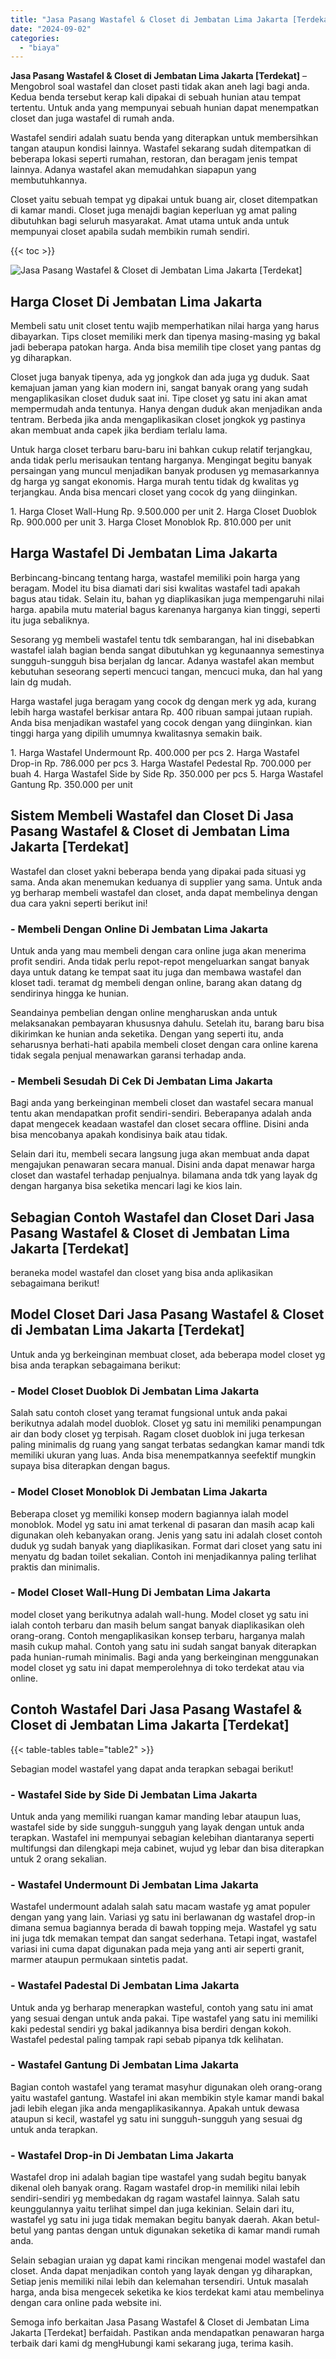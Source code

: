 ```yaml
---
title: "Jasa Pasang Wastafel & Closet di Jembatan Lima Jakarta [Terdekat]"
date: "2024-09-02"
categories: 
  - "biaya"
---
```


**Jasa Pasang Wastafel & Closet di Jembatan Lima Jakarta \[Terdekat\]** – Mengobrol soal wastafel dan closet pasti tidak akan aneh lagi bagi anda. Kedua benda tersebut kerap kali dipakai di sebuah hunian atau tempat tertentu. Untuk anda yang mempunyai sebuah hunian dapat menempatkan closet dan juga wastafel di rumah anda.

Wastafel sendiri adalah suatu benda yang diterapkan untuk membersihkan tangan ataupun kondisi lainnya. Wastafel sekarang sudah ditempatkan di beberapa lokasi seperti rumahan, restoran, dan beragam jenis tempat lainnya. Adanya wastafel akan memudahkan siapapun yang membutuhkannya.

Closet yaitu sebuah tempat yg dipakai untuk buang air, closet ditempatkan di kamar mandi. Closet juga menajdi bagian keperluan yg amat paling dibutuhkan bagi seluruh masyarakat. Amat utama untuk anda untuk mempunyai closet apabila sudah membikin rumah sendiri.

{{< toc >}}

![Jasa Pasang Wastafel & Closet di Jembatan Lima Jakarta [Terdekat]](/images/wastafel-closet-murah42.png)

## Harga Closet Di Jembatan Lima Jakarta

Membeli satu unit closet tentu wajib memperhatikan nilai harga yang harus dibayarkan. Tips closet memiliki merk dan tipenya masing-masing yg bakal jadi beberapa patokan harga. Anda bisa memilih tipe closet yang pantas dg yg diharapkan.

Closet juga banyak tipenya, ada yg jongkok dan ada juga yg duduk. Saat kemajuan jaman yang kian modern ini, sangat banyak orang yang sudah mengaplikasikan closet duduk saat ini. Tipe closet yg satu ini akan amat mempermudah anda tentunya. Hanya dengan duduk akan menjadikan anda tentram. Berbeda jika anda mengaplikasikan closet jongkok yg pastinya akan membuat anda capek jika berdiam terlalu lama.

Untuk harga closet terbaru baru-baru ini bahkan cukup relatif terjangkau, anda tidak perlu merisaukan tentang harganya. Mengingat begitu banyak persaingan yang muncul menjadikan banyak produsen yg memasarkannya dg harga yg sangat ekonomis. Harga murah tentu tidak dg kwalitas yg terjangkau. Anda bisa mencari closet yang cocok dg yang diinginkan.

1\. Harga Closet Wall-Hung Rp. 9.500.000 per unit 2. Harga Closet Duoblok Rp. 900.000 per unit 3. Harga Closet Monoblok Rp. 810.000 per unit

## Harga Wastafel Di Jembatan Lima Jakarta

Berbincang-bincang tentang harga, wastafel memiliki poin harga yang beragam. Model itu bisa diamati dari sisi kwalitas wastafel tadi apakah bagus atau tidak. Selain itu, bahan yg diaplikasikan juga mempengaruhi nilai harga. apabila mutu material bagus karenanya harganya kian tinggi, seperti itu juga sebaliknya.

Sesorang yg membeli wastafel tentu tdk sembarangan, hal ini disebabkan wastafel ialah bagian benda sangat dibutuhkan yg kegunaannya semestinya sungguh-sungguh bisa berjalan dg lancar. Adanya wastafel akan membut kebutuhan seseorang seperti mencuci tangan, mencuci muka, dan hal yang lain dg mudah.

Harga wastafel juga beragam yang cocok dg dengan merk yg ada, kurang lebih harga wastafel berkisar antara Rp. 400 ribuan sampai jutaan rupiah. Anda bisa menjadikan wastafel yang cocok dengan yang diinginkan. kian tinggi harga yang dipilih umumnya kwalitasnya semakin baik.

1\. Harga Wastafel Undermount Rp. 400.000 per pcs 2. Harga Wastafel Drop-in Rp. 786.000 per pcs 3. Harga Wastafel Pedestal Rp. 700.000 per buah 4. Harga Wastafel Side by Side Rp. 350.000 per pcs 5. Harga Wastafel Gantung Rp. 350.000 per unit

## Sistem Membeli Wastafel dan Closet Di Jasa Pasang Wastafel & Closet di Jembatan Lima Jakarta \[Terdekat\]

Wastafel dan closet yakni beberapa benda yang dipakai pada situasi yg sama. Anda akan menemukan keduanya di supplier yang sama. Untuk anda yg berharap membeli wastafel dan closet, anda dapat membelinya dengan dua cara yakni seperti berikut ini!

### \- Membeli Dengan Online Di Jembatan Lima Jakarta

Untuk anda yang mau membeli dengan cara online juga akan menerima profit sendiri. Anda tidak perlu repot-repot mengeluarkan sangat banyak daya untuk datang ke tempat saat itu juga dan membawa wastafel dan kloset tadi. teramat dg membeli dengan online, barang akan datang dg sendirinya hingga ke hunian.

Seandainya pembelian dengan online mengharuskan anda untuk melaksanakan pembayaran khususnya dahulu. Setelah itu, barang baru bisa dikirimkan ke hunian anda seketika. Dengan yang seperti itu, anda seharusnya berhati-hati apabila membeli closet dengan cara online karena tidak segala penjual menawarkan garansi terhadap anda.

### \- Membeli Sesudah Di Cek Di Jembatan Lima Jakarta

Bagi anda yang berkeinginan membeli closet dan wastafel secara manual tentu akan mendapatkan profit sendiri-sendiri. Beberapanya adalah anda dapat mengecek keadaan wastafel dan closet secara offline. Disini anda bisa mencobanya apakah kondisinya baik atau tidak.

Selain dari itu, membeli secara langsung juga akan membuat anda dapat mengajukan penawaran secara manual. Disini anda dapat menawar harga closet dan wastafel terhadap penjualnya. bilamana anda tdk yang layak dg dengan harganya bisa seketika mencari lagi ke kios lain.

## Sebagian Contoh Wastafel dan Closet Dari Jasa Pasang Wastafel & Closet di Jembatan Lima Jakarta \[Terdekat\]

beraneka model wastafel dan closet yang bisa anda aplikasikan sebagaimana berikut!

## Model Closet Dari Jasa Pasang Wastafel & Closet di Jembatan Lima Jakarta \[Terdekat\]

Untuk anda yg berkeinginan membuat closet, ada beberapa model closet yg bisa anda terapkan sebagaimana berikut:

### \- Model Closet Duoblok Di Jembatan Lima Jakarta

Salah satu contoh closet yang teramat fungsional untuk anda pakai berikutnya adalah model duoblok. Closet yg satu ini memiliki penampungan air dan body closet yg terpisah. Ragam closet duoblok ini juga terkesan paling minimalis dg ruang yang sangat terbatas sedangkan kamar mandi tdk memiliki ukuran yang luas. Anda bisa menempatkannya seefektif mungkin supaya bisa diterapkan dengan bagus.

### \- Model Closet Monoblok Di Jembatan Lima Jakarta

Beberapa closet yg memiliki konsep modern bagiannya ialah model monoblok. Model yg satu ini amat terkenal di pasaran dan masih acap kali digunakan oleh kebanyakan orang. Jenis yang satu ini adalah closet contoh duduk yg sudah banyak yang diaplikasikan. Format dari closet yang satu ini menyatu dg badan toilet sekalian. Contoh ini menjadikannya paling terlihat praktis dan minimalis.

### \- Model Closet Wall-Hung Di Jembatan Lima Jakarta

model closet yang berikutnya adalah wall-hung. Model closet yg satu ini ialah contoh terbaru dan masih belum sangat banyak diaplikasikan oleh orang-orang. Contoh mengaplikasikan konsep terbaru, harganya malah masih cukup mahal. Contoh yang satu ini sudah sangat banyak diterapkan pada hunian-rumah minimalis. Bagi anda yang berkeinginan menggunakan model closet yg satu ini dapat memperolehnya di toko terdekat atau via online.

## Contoh Wastafel Dari Jasa Pasang Wastafel & Closet di Jembatan Lima Jakarta \[Terdekat\]

{{< table-tables table="table2" >}}

Sebagian model wastafel yang dapat anda terapkan sebagai berikut!

### \- Wastafel Side by Side Di Jembatan Lima Jakarta

Untuk anda yang memiliki ruangan kamar manding lebar ataupun luas, wastafel side by side sungguh-sungguh yang layak dengan untuk anda terapkan. Wastafel ini mempunyai sebagian kelebihan diantaranya seperti multifungsi dan dilengkapi meja cabinet, wujud yg lebar dan bisa diterapkan untuk 2 orang sekalian.

### \- Wastafel Undermount Di Jembatan Lima Jakarta

Wastafel undermount adalah salah satu macam wastafe yg amat populer dengan yang yang lain. Variasi yg satu ini berlawanan dg wastafel drop-in dimana semua bagiannya berada di bawah topping meja. Wastafel yg satu ini juga tdk memakan tempat dan sangat sederhana. Tetapi ingat, wastafel variasi ini cuma dapat digunakan pada meja yang anti air seperti granit, marmer ataupun permukaan sintetis padat.

### \- Wastafel Padestal Di Jembatan Lima Jakarta

Untuk anda yg berharap menerapkan wasteful, contoh yang satu ini amat yang sesuai dengan untuk anda pakai. Tipe wastafel yang satu ini memiliki kaki pedestal sendiri yg bakal jadikannya bisa berdiri dengan kokoh. Wastafel pedestal paling tampak rapi sebab pipanya tdk kelihatan.

### \- Wastafel Gantung Di Jembatan Lima Jakarta

Bagian contoh wastafel yang teramat masyhur digunakan oleh orang-orang yaitu wastafel gantung. Wastafel ini akan membikin style kamar mandi bakal jadi lebih elegan jika anda mengaplikasikannya. Apakah untuk dewasa ataupun si kecil, wastafel yg satu ini sungguh-sungguh yang sesuai dg untuk anda terapkan.

### \- Wastafel Drop-in Di Jembatan Lima Jakarta

Wastafel drop ini adalah bagian tipe wastafel yang sudah begitu banyak dikenal oleh banyak orang. Ragam wastafel drop-in memiliki nilai lebih sendiri-sendiri yg membedakan dg ragam wastafel lainnya. Salah satu keunggulannya yaitu terlihat simpel dan juga kekinian. Selain dari itu, wastafel yg satu ini juga tidak memakan begitu banyak daerah. Akan betul-betul yang pantas dengan untuk digunakan seketika di kamar mandi rumah anda.

Selain sebagian uraian yg dapat kami rincikan mengenai model wastafel dan closet. Anda dapat menjadikan contoh yang layak dengan yg diharapkan, Setiap jenis memiliki nilai lebih dan kelemahan tersendiri. Untuk masalah harga, anda bisa mengecek seketika ke kios terdekat kami atau membelinya dengan cara online pada website ini.

Semoga info berkaitan Jasa Pasang Wastafel & Closet di Jembatan Lima Jakarta \[Terdekat\] berfaidah. Pastikan anda mendapatkan penawaran harga terbaik dari kami dg mengHubungi kami sekarang juga, terima kasih.

